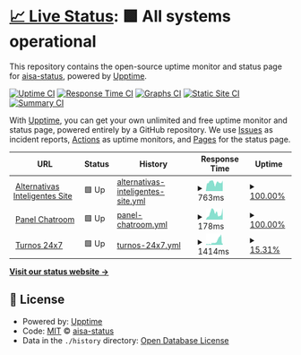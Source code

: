 # [📈 Live Status](https://status.alternativasinteligentes.com): <!--live status--> **🟩 All systems operational**

This repository contains the open-source uptime monitor and status page for [aisa-status](https://status.alternativasinteligentes.com), powered by [Upptime](https://github.com/upptime/upptime).

[![Uptime CI](https://github.com/aisa-status/status-upptime/workflows/Uptime%20CI/badge.svg)](https://github.com/aisa-status/status-upptime/actions?query=workflow%3A%22Uptime+CI%22)
[![Response Time CI](https://github.com/aisa-status/status-upptime/workflows/Response%20Time%20CI/badge.svg)](https://github.com/aisa-status/status-upptime/actions?query=workflow%3A%22Response+Time+CI%22)
[![Graphs CI](https://github.com/aisa-status/status-upptime/workflows/Graphs%20CI/badge.svg)](https://github.com/aisa-status/status-upptime/actions?query=workflow%3A%22Graphs+CI%22)
[![Static Site CI](https://github.com/aisa-status/status-upptime/workflows/Static%20Site%20CI/badge.svg)](https://github.com/aisa-status/status-upptime/actions?query=workflow%3A%22Static+Site+CI%22)
[![Summary CI](https://github.com/aisa-status/status-upptime/workflows/Summary%20CI/badge.svg)](https://github.com/aisa-status/status-upptime/actions?query=workflow%3A%22Summary+CI%22)

With [Upptime](https://upptime.js.org), you can get your own unlimited and free uptime monitor and status page, powered entirely by a GitHub repository. We use [Issues](https://github.com/aisa-status/status-upptime/issues) as incident reports, [Actions](https://github.com/aisa-status/status-upptime/actions) as uptime monitors, and [Pages](https://status.alternativasinteligentes.com) for the status page.

<!--start: status pages-->
<!-- This summary is generated by Upptime (https://github.com/upptime/upptime) -->
<!-- Do not edit this manually, your changes will be overwritten -->
<!-- prettier-ignore -->
| URL | Status | History | Response Time | Uptime |
| --- | ------ | ------- | ------------- | ------ |
| <img alt="" src="https://favicons.githubusercontent.com/null" height="13"> [Alternativas Inteligentes Site](alternativasinteligentes.com) | 🟩 Up | [alternativas-inteligentes-site.yml](https://github.com/aisa-status/status-upptime/commits/HEAD/history/alternativas-inteligentes-site.yml) | <details><summary><img alt="Response time graph" src="./graphs/alternativas-inteligentes-site/response-time-week.png" height="20"> 763ms</summary><br><a href="https://status.alternativasinteligentes.com/history/alternativas-inteligentes-site"><img alt="Response time 709" src="https://img.shields.io/endpoint?url=https%3A%2F%2Fraw.githubusercontent.com%2Faisa-status%2Fstatus-upptime%2FHEAD%2Fapi%2Falternativas-inteligentes-site%2Fresponse-time.json"></a><br><a href="https://status.alternativasinteligentes.com/history/alternativas-inteligentes-site"><img alt="24-hour response time 748" src="https://img.shields.io/endpoint?url=https%3A%2F%2Fraw.githubusercontent.com%2Faisa-status%2Fstatus-upptime%2FHEAD%2Fapi%2Falternativas-inteligentes-site%2Fresponse-time-day.json"></a><br><a href="https://status.alternativasinteligentes.com/history/alternativas-inteligentes-site"><img alt="7-day response time 763" src="https://img.shields.io/endpoint?url=https%3A%2F%2Fraw.githubusercontent.com%2Faisa-status%2Fstatus-upptime%2FHEAD%2Fapi%2Falternativas-inteligentes-site%2Fresponse-time-week.json"></a><br><a href="https://status.alternativasinteligentes.com/history/alternativas-inteligentes-site"><img alt="30-day response time 676" src="https://img.shields.io/endpoint?url=https%3A%2F%2Fraw.githubusercontent.com%2Faisa-status%2Fstatus-upptime%2FHEAD%2Fapi%2Falternativas-inteligentes-site%2Fresponse-time-month.json"></a><br><a href="https://status.alternativasinteligentes.com/history/alternativas-inteligentes-site"><img alt="1-year response time 709" src="https://img.shields.io/endpoint?url=https%3A%2F%2Fraw.githubusercontent.com%2Faisa-status%2Fstatus-upptime%2FHEAD%2Fapi%2Falternativas-inteligentes-site%2Fresponse-time-year.json"></a></details> | <details><summary><a href="https://status.alternativasinteligentes.com/history/alternativas-inteligentes-site">100.00%</a></summary><a href="https://status.alternativasinteligentes.com/history/alternativas-inteligentes-site"><img alt="All-time uptime 99.95%" src="https://img.shields.io/endpoint?url=https%3A%2F%2Fraw.githubusercontent.com%2Faisa-status%2Fstatus-upptime%2FHEAD%2Fapi%2Falternativas-inteligentes-site%2Fuptime.json"></a><br><a href="https://status.alternativasinteligentes.com/history/alternativas-inteligentes-site"><img alt="24-hour uptime 100.00%" src="https://img.shields.io/endpoint?url=https%3A%2F%2Fraw.githubusercontent.com%2Faisa-status%2Fstatus-upptime%2FHEAD%2Fapi%2Falternativas-inteligentes-site%2Fuptime-day.json"></a><br><a href="https://status.alternativasinteligentes.com/history/alternativas-inteligentes-site"><img alt="7-day uptime 100.00%" src="https://img.shields.io/endpoint?url=https%3A%2F%2Fraw.githubusercontent.com%2Faisa-status%2Fstatus-upptime%2FHEAD%2Fapi%2Falternativas-inteligentes-site%2Fuptime-week.json"></a><br><a href="https://status.alternativasinteligentes.com/history/alternativas-inteligentes-site"><img alt="30-day uptime 99.93%" src="https://img.shields.io/endpoint?url=https%3A%2F%2Fraw.githubusercontent.com%2Faisa-status%2Fstatus-upptime%2FHEAD%2Fapi%2Falternativas-inteligentes-site%2Fuptime-month.json"></a><br><a href="https://status.alternativasinteligentes.com/history/alternativas-inteligentes-site"><img alt="1-year uptime 99.95%" src="https://img.shields.io/endpoint?url=https%3A%2F%2Fraw.githubusercontent.com%2Faisa-status%2Fstatus-upptime%2FHEAD%2Fapi%2Falternativas-inteligentes-site%2Fuptime-year.json"></a></details>
| <img alt="" src="https://favicons.githubusercontent.com/chatroom.alternativasinteligentes.com" height="13"> [Panel Chatroom](https://chatroom.alternativasinteligentes.com/) | 🟩 Up | [panel-chatroom.yml](https://github.com/aisa-status/status-upptime/commits/HEAD/history/panel-chatroom.yml) | <details><summary><img alt="Response time graph" src="./graphs/panel-chatroom/response-time-week.png" height="20"> 178ms</summary><br><a href="https://status.alternativasinteligentes.com/history/panel-chatroom"><img alt="Response time 150" src="https://img.shields.io/endpoint?url=https%3A%2F%2Fraw.githubusercontent.com%2Faisa-status%2Fstatus-upptime%2FHEAD%2Fapi%2Fpanel-chatroom%2Fresponse-time.json"></a><br><a href="https://status.alternativasinteligentes.com/history/panel-chatroom"><img alt="24-hour response time 149" src="https://img.shields.io/endpoint?url=https%3A%2F%2Fraw.githubusercontent.com%2Faisa-status%2Fstatus-upptime%2FHEAD%2Fapi%2Fpanel-chatroom%2Fresponse-time-day.json"></a><br><a href="https://status.alternativasinteligentes.com/history/panel-chatroom"><img alt="7-day response time 178" src="https://img.shields.io/endpoint?url=https%3A%2F%2Fraw.githubusercontent.com%2Faisa-status%2Fstatus-upptime%2FHEAD%2Fapi%2Fpanel-chatroom%2Fresponse-time-week.json"></a><br><a href="https://status.alternativasinteligentes.com/history/panel-chatroom"><img alt="30-day response time 161" src="https://img.shields.io/endpoint?url=https%3A%2F%2Fraw.githubusercontent.com%2Faisa-status%2Fstatus-upptime%2FHEAD%2Fapi%2Fpanel-chatroom%2Fresponse-time-month.json"></a><br><a href="https://status.alternativasinteligentes.com/history/panel-chatroom"><img alt="1-year response time 150" src="https://img.shields.io/endpoint?url=https%3A%2F%2Fraw.githubusercontent.com%2Faisa-status%2Fstatus-upptime%2FHEAD%2Fapi%2Fpanel-chatroom%2Fresponse-time-year.json"></a></details> | <details><summary><a href="https://status.alternativasinteligentes.com/history/panel-chatroom">100.00%</a></summary><a href="https://status.alternativasinteligentes.com/history/panel-chatroom"><img alt="All-time uptime 100.00%" src="https://img.shields.io/endpoint?url=https%3A%2F%2Fraw.githubusercontent.com%2Faisa-status%2Fstatus-upptime%2FHEAD%2Fapi%2Fpanel-chatroom%2Fuptime.json"></a><br><a href="https://status.alternativasinteligentes.com/history/panel-chatroom"><img alt="24-hour uptime 100.00%" src="https://img.shields.io/endpoint?url=https%3A%2F%2Fraw.githubusercontent.com%2Faisa-status%2Fstatus-upptime%2FHEAD%2Fapi%2Fpanel-chatroom%2Fuptime-day.json"></a><br><a href="https://status.alternativasinteligentes.com/history/panel-chatroom"><img alt="7-day uptime 100.00%" src="https://img.shields.io/endpoint?url=https%3A%2F%2Fraw.githubusercontent.com%2Faisa-status%2Fstatus-upptime%2FHEAD%2Fapi%2Fpanel-chatroom%2Fuptime-week.json"></a><br><a href="https://status.alternativasinteligentes.com/history/panel-chatroom"><img alt="30-day uptime 100.00%" src="https://img.shields.io/endpoint?url=https%3A%2F%2Fraw.githubusercontent.com%2Faisa-status%2Fstatus-upptime%2FHEAD%2Fapi%2Fpanel-chatroom%2Fuptime-month.json"></a><br><a href="https://status.alternativasinteligentes.com/history/panel-chatroom"><img alt="1-year uptime 100.00%" src="https://img.shields.io/endpoint?url=https%3A%2F%2Fraw.githubusercontent.com%2Faisa-status%2Fstatus-upptime%2FHEAD%2Fapi%2Fpanel-chatroom%2Fuptime-year.json"></a></details>
| <img alt="" src="https://i.ibb.co/QpSf3c1/aisa-turnos24x7-isotipo.jpg" height="13"> [Turnos 24x7](https://reservas.alternativasinteligentes.com/) | 🟩 Up | [turnos-24x7.yml](https://github.com/aisa-status/status-upptime/commits/HEAD/history/turnos-24x7.yml) | <details><summary><img alt="Response time graph" src="./graphs/turnos-24x7/response-time-week.png" height="20"> 1414ms</summary><br><a href="https://status.alternativasinteligentes.com/history/turnos-24x7"><img alt="Response time 899" src="https://img.shields.io/endpoint?url=https%3A%2F%2Fraw.githubusercontent.com%2Faisa-status%2Fstatus-upptime%2FHEAD%2Fapi%2Fturnos-24x7%2Fresponse-time.json"></a><br><a href="https://status.alternativasinteligentes.com/history/turnos-24x7"><img alt="24-hour response time 1057" src="https://img.shields.io/endpoint?url=https%3A%2F%2Fraw.githubusercontent.com%2Faisa-status%2Fstatus-upptime%2FHEAD%2Fapi%2Fturnos-24x7%2Fresponse-time-day.json"></a><br><a href="https://status.alternativasinteligentes.com/history/turnos-24x7"><img alt="7-day response time 1414" src="https://img.shields.io/endpoint?url=https%3A%2F%2Fraw.githubusercontent.com%2Faisa-status%2Fstatus-upptime%2FHEAD%2Fapi%2Fturnos-24x7%2Fresponse-time-week.json"></a><br><a href="https://status.alternativasinteligentes.com/history/turnos-24x7"><img alt="30-day response time 1007" src="https://img.shields.io/endpoint?url=https%3A%2F%2Fraw.githubusercontent.com%2Faisa-status%2Fstatus-upptime%2FHEAD%2Fapi%2Fturnos-24x7%2Fresponse-time-month.json"></a><br><a href="https://status.alternativasinteligentes.com/history/turnos-24x7"><img alt="1-year response time 899" src="https://img.shields.io/endpoint?url=https%3A%2F%2Fraw.githubusercontent.com%2Faisa-status%2Fstatus-upptime%2FHEAD%2Fapi%2Fturnos-24x7%2Fresponse-time-year.json"></a></details> | <details><summary><a href="https://status.alternativasinteligentes.com/history/turnos-24x7">15.31%</a></summary><a href="https://status.alternativasinteligentes.com/history/turnos-24x7"><img alt="All-time uptime 76.40%" src="https://img.shields.io/endpoint?url=https%3A%2F%2Fraw.githubusercontent.com%2Faisa-status%2Fstatus-upptime%2FHEAD%2Fapi%2Fturnos-24x7%2Fuptime.json"></a><br><a href="https://status.alternativasinteligentes.com/history/turnos-24x7"><img alt="24-hour uptime 80.20%" src="https://img.shields.io/endpoint?url=https%3A%2F%2Fraw.githubusercontent.com%2Faisa-status%2Fstatus-upptime%2FHEAD%2Fapi%2Fturnos-24x7%2Fuptime-day.json"></a><br><a href="https://status.alternativasinteligentes.com/history/turnos-24x7"><img alt="7-day uptime 15.31%" src="https://img.shields.io/endpoint?url=https%3A%2F%2Fraw.githubusercontent.com%2Faisa-status%2Fstatus-upptime%2FHEAD%2Fapi%2Fturnos-24x7%2Fuptime-week.json"></a><br><a href="https://status.alternativasinteligentes.com/history/turnos-24x7"><img alt="30-day uptime 72.73%" src="https://img.shields.io/endpoint?url=https%3A%2F%2Fraw.githubusercontent.com%2Faisa-status%2Fstatus-upptime%2FHEAD%2Fapi%2Fturnos-24x7%2Fuptime-month.json"></a><br><a href="https://status.alternativasinteligentes.com/history/turnos-24x7"><img alt="1-year uptime 76.40%" src="https://img.shields.io/endpoint?url=https%3A%2F%2Fraw.githubusercontent.com%2Faisa-status%2Fstatus-upptime%2FHEAD%2Fapi%2Fturnos-24x7%2Fuptime-year.json"></a></details>

<!--end: status pages-->

[**Visit our status website →**](https://status.alternativasinteligentes.com)

## 📄 License

- Powered by: [Upptime](https://github.com/upptime/upptime)
- Code: [MIT](./LICENSE) © [aisa-status](https://status.alternativasinteligentes.com)
- Data in the `./history` directory: [Open Database License](https://opendatacommons.org/licenses/odbl/1-0/)
